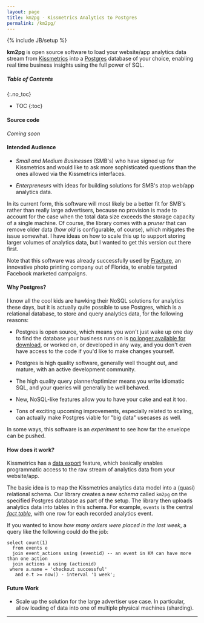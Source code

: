 ```yaml
---
layout: page
title: km2pg - Kissmetrics Analytics to Postgres
permalink: /km2pg/
---
```

{% include JB/setup %}

**km2pg** is open source software to load
your website/app analytics data stream from
[Kissmetrics](https://www.kissmetrics.com/)
into a
[Postgres](http://www.postgresql.org/) database
of your choice,
enabling real time business insights
using the full power of SQL.


##### Table of Contents
{:.no_toc}

* TOC
{:toc}


#### Source code

_Coming soon_


#### Intended Audience

* _Small and Medium Businesses_ (SMB's)
who have signed up for Kissmetrics
and would like to ask
more sophisticated questions than the ones allowed
via the Kissmetrics interfaces.
 
* _Enterpreneurs_ with ideas for building
solutions for SMB's atop web/app analytics data.

In its current form,
this software will most likely be a better fit
for SMB's rather than really large advertisers,
because no provision is made to account for
the case when the total data size exceeds
the storage capacity of a single machine.
Of course, the library comes with a _pruner_
that can remove older data (_how old_ is configurable,
of course), which mitigates the issue somewhat.
I have ideas on how to scale this up
to support storing larger volumes of
analytics data, but I wanted to
get this version out there first.

Note that this software was already successfully used
by
[Fracture](http://www.fractureme.com/),
an innovative photo printing company
out of Florida, to enable targeted Facebook marketed campaigns.


#### Why Postgres?

I know all the cool kids are hawking their NoSQL solutions
for analytics these days, but it is actually quite possible
to use Postgres, which is a relational database,
to store and query analytics data, for the following reasons:

* Postgres is open source, which means you won't just wake up
one day to find the database your business runs on is
[no longer available for download](https://news.ycombinator.com/item?id=9259986),
or worked on, or developed in any way,
and you don't even have access to the code if you'd
like to make changes yourself.

* Postgres is high quality software, generally well thought out,
and mature, with an active development community.

* The high quality query planner/optimizer means
you write idiomatic SQL, and your queries will
generally be well behaved.

* New, NoSQL-like features allow you to have your cake
and eat it too.

* Tons of exciting upcoming improvements, especially
related to scaling, can actually make Postgres
viable for "big data" usecases as well.

In some ways, this software is an _experiment_ to see
how far the envelope can be pushed.


#### How does it work?

Kissmetrics has a
[data export](http://support.kissmetrics.com/apis/data/index.html)
feature,
which basically enables programmatic access
to the raw stream of analytics data from your website/app.

The basic idea is to map the Kissmetrics analytics
data model into a (quasi) relational schema.
Our library creates a new _schema_ called `km2pg`
on the specified Postgres database
as part of the setup.
The library then uploads analytics data
into tables in this schema.
For example, `events` is
the central [_fact table_](https://en.wikipedia.org/wiki/Fact_table),
with one row for each recorded analytics event.

If you wanted to know
_how many orders were placed in the last week_,
a query like the following could do the job:

~~~
select count(1)
  from events e
  join event_actions using (eventid) -- an event in KM can have more than one action
  join actions a using (actionid)
 where a.name = 'checkout successful'
   and e.t >= now() - interval '1 week';
~~~


#### Future Work

* Scale up the solution for the large advertiser use case.
In particular, allow loading of data into one of
multiple physical machines (sharding).

-----
